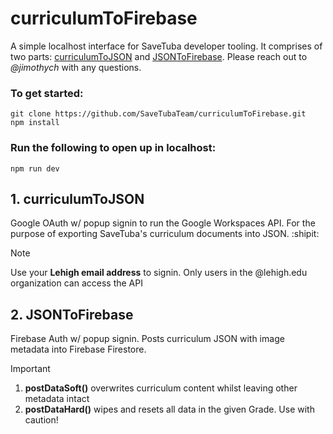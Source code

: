 # curriculumToFirebase
A simple localhost interface for SaveTuba developer tooling. It comprises of two parts: [curriculumToJSON](#1-curriculumtojson) and [JSONToFirebase](#2-jsontofirebase). Please reach out to _@jimothych_ with any questions.

### To get started:
```
git clone https://github.com/SaveTubaTeam/curriculumToFirebase.git
npm install
```

### Run the following to open up in localhost:
```
npm run dev
```



## 1. curriculumToJSON
Google OAuth w/ popup signin to run the Google Workspaces API. For the purpose of exporting SaveTuba's curriculum documents into JSON. :shipit:

> [!NOTE]
> Use your **Lehigh email address** to signin. 
> Only users in the @lehigh.edu organization can access the API

## 2. JSONToFirebase
Firebase Auth w/ popup signin. Posts curriculum JSON with image metadata into Firebase Firestore.

> [!IMPORTANT]
> 1. **postDataSoft()** overwrites curriculum content whilst leaving other metadata intact
> 2. **postDataHard()** wipes and resets all data in the given Grade. Use with caution!